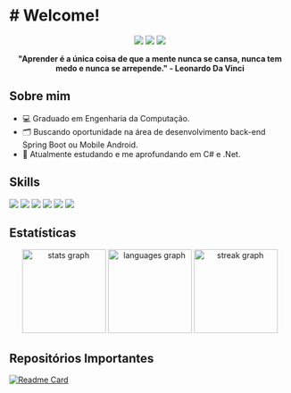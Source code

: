 
<div >
  <h1 > 
    # Welcome!</h1> 
</div>

<div align="center">
  <a href="https://www.linkedin.com/in/wallace-goncalves" target="_blank"><img src="https://img.shields.io/badge/linkedin-%230077B5.svg?style=for-the-badge&logo=linkedin&logoColor=white" target="_blank"/></a>
  <a href="mailto:wallacegoncalves0011@gmail.com" target="_blank"><img src="https://img.shields.io/badge/Gmail-D14836?style=for-the-badge&logo=gmail&logoColor=white" target="_blank"/></a>
  <a href="https://www.instagram.com/_wallace_gonc?utm_source=qr&igsh=MWxpYXlsYjR0aWg2bw==" target="_blank"><img src="https://img.shields.io/badge/Instagram-%23E4405F.svg?style=for-the-badge&logo=Instagram&logoColor=white" target="_blank"/></a>
</div>

<div>
  <p></p>
</div>
<div align="center">
  <b>"Aprender é a única coisa de que a mente nunca se cansa, nunca tem medo e nunca se arrepende." - Leonardo Da Vinci</b>
</div>



## Sobre mim
<ul>
  <li>💻 Graduado em Engenharia da Computação.</li>
  <li>🗂 Buscando oportunidade na área de desenvolvimento back-end Spring Boot ou Mobile Android.</li>
  <li>📝 Atualmente estudando e me aprofundando em C# e .Net.</li>
</ul>

## Skills
<!--  <img height="160em" src="https://github-readme-stats.vercel.app/api?username=andreinaoliveira&show_icons=true&theme=synthwave&include_all_commits=true&count_private=true%22/"> --> 
<div>
  <!-- C# --> <img src="https://img.shields.io/badge/c%23-%23239120.svg?style=for-the-badge&logo=csharp&logoColor=white">
  <!-- .NET --> <img src="https://img.shields.io/badge/.NET-5C2D91?style=for-the-badge&logo=.net&logoColor=white">
  <!-- PYTHON --> <img src="https://img.shields.io/badge/python-3670A0?style=for-the-badge&logo=python&logoColor=ffdd54">
  <!-- ANGULAR --> <img src="https://img.shields.io/badge/angular-%23DD0031.svg?style=for-the-badge&logo=angular&logoColor=white">
  <!-- SQL SERVER --> <img src="https://img.shields.io/badge/Microsoft%20SQL%20Server-CC2927?style=for-the-badge&logo=microsoft%20sql%20server&logoColor=white">
  <!-- C --> <img src="https://img.shields.io/badge/c-%2300599C.svg?style=for-the-badge&logo=c&logoColor=whit">
  <br>
</div>

## Estatísticas
<div align="center">
  <img src="https://github-readme-stats.vercel.app/api?username=wallaceg7&hide_title=false&hide_rank=false&show_icons=true&include_all_commits=true&count_private=true&disable_animations=false&theme=highcontrast&locale=pt-br&hide_border=false" height="150" alt="stats graph"  />
  <img src="https://github-readme-stats.vercel.app/api/top-langs?username=wallaceg7&locale=pt-br&hide_title=false&layout=compact&card_width=320&langs_count=5&theme=highcontrast&hide_border=false" height="150" alt="languages graph"  />
  <img src="https://streak-stats.demolab.com?user=wallaceg7&locale=pt-br&mode=daily&theme=shades-of-purple&hide_border=false&border_radius=5" height="150" alt="streak graph"  />
</div>



## Repositórios Importantes
[![Readme Card](https://github-readme-stats.vercel.app/api/pin/?username=wallaceg7&repo=EmprestimoLivros_AspNet
)](https://github.com/wallaceg7/EmprestimoLivros_AspNet)  

